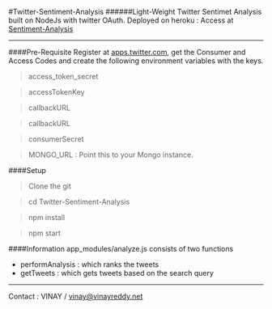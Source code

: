 #Twitter-Sentiment-Analysis
######Light-Weight Twitter Sentimet Analysis built on NodeJs with twitter OAuth.
Deployed on heroku : Access at [Sentiment-Analysis](https://analyzesenti.herokuapp.com/)

----
####Pre-Requisite
Register at [apps.twitter.com](apps.twitter.com), get the Consumer and Access Codes and create the following environment variables with the keys.

> access_token_secret

> accessTokenKey

> callbackURL

> callbackURL

> consumerSecret

> MONGO_URL : Point this to your Mongo instance.

####Setup

> Clone the git
 
> cd Twitter-Sentiment-Analysis

> npm install

> npm start

####Information
app_modules/analyze.js consists of two functions
- performAnalysis :  which ranks the tweets
- getTweets : which gets tweets based on the search query

----
Contact : VINAY / vinay@vinayreddy.net
